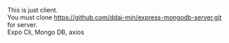 This is just client.  
You must clone https://github.com/ddai-min/express-mongodb-server.git for server.  
Expo Cli, Mongo DB, axios  
